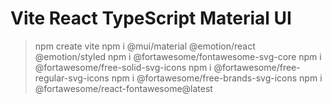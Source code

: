 # Vite React TypeScript Material UI

> npm create vite
> npm i @mui/material @emotion/react @emotion/styled
> npm i @fortawesome/fontawesome-svg-core
> npm i @fortawesome/free-solid-svg-icons
> npm i @fortawesome/free-regular-svg-icons
> npm i @fortawesome/free-brands-svg-icons
> npm i @fortawesome/react-fontawesome@latest
